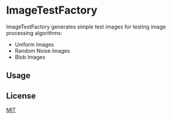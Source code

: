 # ImageTestFactory
ImageTestFactory generates simple test images for testing image processing algorithms:
* Uniform Images
* Random Noise Images
* Blob Images
## Usage
## License
[MIT](https://choosealicense.com/licenses/mit/)
